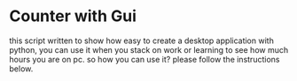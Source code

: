 # Counter with Gui
this script written to show how easy to create a desktop application with python, you can use it when you stack on work or learning to see how much hours you are on pc.
so how you can use it?
please follow the instructions below.
